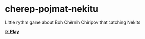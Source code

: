 # cherep-pojmat-nekitu
Little rythm game about Boh Chërnih Chiripov that catching Nekits

**[☞ Play](https://usbashka.itch.io/cherep-find-nekit)**
